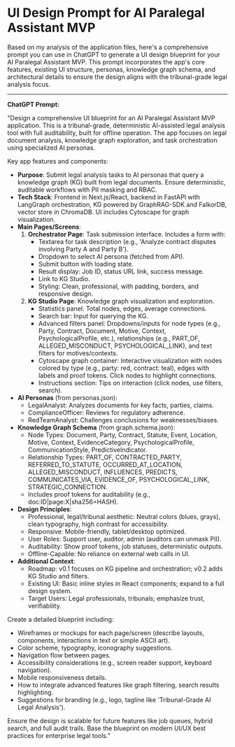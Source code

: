 # UI Design Prompt for AI Paralegal Assistant MVP

Based on my analysis of the application files, here's a comprehensive prompt you can use in ChatGPT to generate a UI design blueprint for your AI Paralegal Assistant MVP. This prompt incorporates the app's core features, existing UI structure, personas, knowledge graph schema, and architectural details to ensure the design aligns with the tribunal-grade legal analysis focus.

---

**ChatGPT Prompt:**

"Design a comprehensive UI blueprint for an AI Paralegal Assistant MVP application. This is a tribunal-grade, deterministic AI-assisted legal analysis tool with full auditability, built for offline operation. The app focuses on legal document analysis, knowledge graph exploration, and task orchestration using specialized AI personas.

Key app features and components:

- **Purpose**: Submit legal analysis tasks to AI personas that query a knowledge graph (KG) built from legal documents. Ensure deterministic, auditable workflows with PII masking and RBAC.
- **Tech Stack**: Frontend in Next.js/React, backend in FastAPI with LangGraph orchestration, KG powered by GraphRAG-SDK and FalkorDB, vector store in ChromaDB. UI includes Cytoscape for graph visualization.
- **Main Pages/Screens**:
  1. **Orchestrator Page**: Task submission interface. Includes a form with:
     - Textarea for task description (e.g., 'Analyze contract disputes involving Party A and Party B').
     - Dropdown to select AI persona (fetched from API).
     - Submit button with loading state.
     - Result display: Job ID, status URL link, success message.
     - Link to KG Studio.
     - Styling: Clean, professional, with padding, borders, and responsive design.
  2. **KG Studio Page**: Knowledge graph visualization and exploration.
     - Statistics panel: Total nodes, edges, average connections.
     - Search bar: Input for querying the KG.
     - Advanced filters panel: Dropdowns/inputs for node types (e.g., Party, Contract, Document, Motive, Context, PsychologicalProfile, etc.), relationships (e.g., PART_OF, ALLEGED_MISCONDUCT, PSYCHOLOGICAL_LINK), and text filters for motives/contexts.
     - Cytoscape graph container: Interactive visualization with nodes colored by type (e.g., party: red, contract: teal), edges with labels and proof tokens. Click nodes to highlight connections.
     - Instructions section: Tips on interaction (click nodes, use filters, search).
- **AI Personas** (from personas.json):
  - LegalAnalyst: Analyzes documents for key facts, parties, claims.
  - ComplianceOfficer: Reviews for regulatory adherence.
  - RedTeamAnalyst: Challenges conclusions for weaknesses/biases.
- **Knowledge Graph Schema** (from graph.schema.json):
  - Node Types: Document, Party, Contract, Statute, Event, Location, Motive, Context, EvidenceCategory, PsychologicalProfile, CommunicationStyle, PredictiveIndicator.
  - Relationship Types: PART_OF, CONTRACTED_PARTY, REFERRED_TO_STATUTE, OCCURRED_AT_LOCATION, ALLEGED_MISCONDUCT, INFLUENCES, PREDICTS, COMMUNICATES_VIA, EVIDENCE_OF, PSYCHOLOGICAL_LINK, STRATEGIC_CONNECTION.
  - Includes proof tokens for auditability (e.g., doc:ID|page:X|sha256=HASH).
- **Design Principles**:
  - Professional, legal/tribunal aesthetic: Neutral colors (blues, grays), clean typography, high contrast for accessibility.
  - Responsive: Mobile-friendly, tablet/desktop optimized.
  - User Roles: Support user, auditor, admin (auditors can unmask PII).
  - Auditability: Show proof tokens, job statuses, deterministic outputs.
  - Offline-Capable: No reliance on external web calls in UI.
- **Additional Context**:
  - Roadmap: v0.1 focuses on KG pipeline and orchestration; v0.2 adds KG Studio and filters.
  - Existing UI: Basic inline styles in React components; expand to a full design system.
  - Target Users: Legal professionals, tribunals; emphasize trust, verifiability.

Create a detailed blueprint including:

- Wireframes or mockups for each page/screen (describe layouts, components, interactions in text or simple ASCII art).
- Color scheme, typography, iconography suggestions.
- Navigation flow between pages.
- Accessibility considerations (e.g., screen reader support, keyboard navigation).
- Mobile responsiveness details.
- How to integrate advanced features like graph filtering, search results highlighting.
- Suggestions for branding (e.g., logo, tagline like 'Tribunal-Grade AI Legal Analysis').

Ensure the design is scalable for future features like job queues, hybrid search, and full audit trails. Base the blueprint on modern UI/UX best practices for enterprise legal tools."
